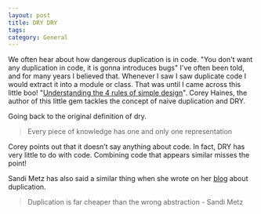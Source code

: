 ```yaml
---
layout: post
title: DRY DRY
tags: 
category: General
---
```


We often hear about how dangerous duplication is in code. "You don't want any duplication in code, it is gonna introduces bugs" I've often been told, and for many years I believed that. Whenever I saw I saw duplicate code I would extract it into a module or class. That was until I came across this little boo! "[Understanding the 4 rules of simple design](https://leanpub.com/4rulesofsimpledesign)". Corey Haines, the author of this little gem tackles the concept of naive duplication and DRY.

Going back to the original definition of dry.

> Every piece of knowledge has one and only one representation

Corey points out that it doesn’t say anything about code. In fact, DRY has very little to do with code. Combining code that appears similar misses the point!

Sandi Metz has also said a similar thing when she wrote on her [blog](https://www.sandimetz.com/blog/2016/1/20/the-wrong-abstraction) about duplication.

> Duplication is far cheaper than the wrong abstraction - Sandi Metz


